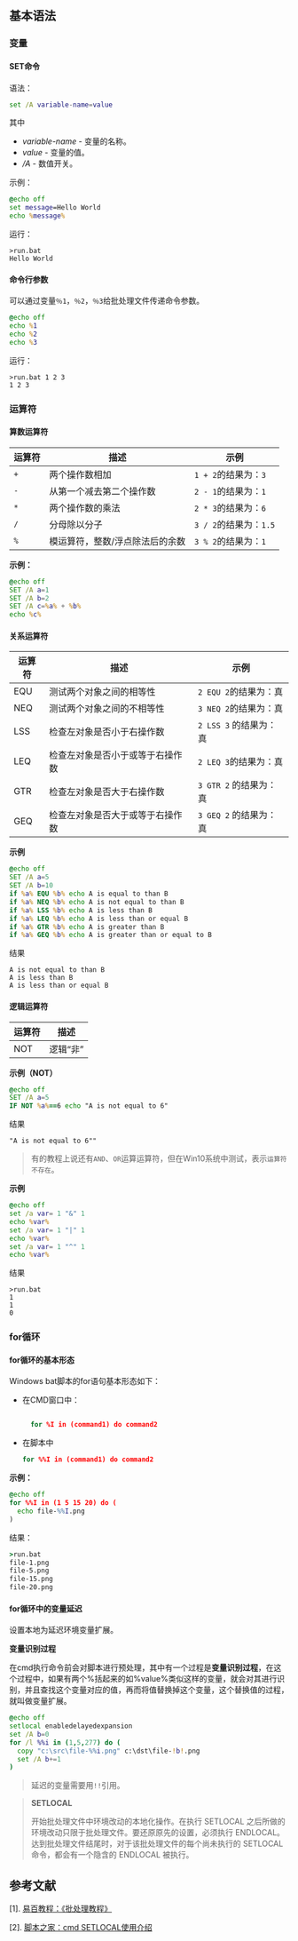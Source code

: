 ## 基本语法



### 变量

#### SET命令

语法：

```bat
set /A variable-name=value
```

其中 

- *variable-name* - 变量的名称。
- *value* - 变量的值。
- */A* - 数值开关。

示例：

```bat
@echo off 
set message=Hello World 
echo %message%
```

运行：

```
>run.bat
Hello World
```



#### 命令行参数

可以通过变量`％1`，`％2`，`％3`给批处理文件传递命令参数。

```bat
@echo off 
echo %1 
echo %2 
echo %3
```

运行：

```
>run.bat 1 2 3
1 2 3 
```





### 运算符

#### 算数运算符

|运算符| 描述 |示例|
| ----| ---- | ---- |
| `+` | 两个操作数相加 | `1 + 2`的结果为：`3` |
| `-`  | 从第一个减去第二个操作数 | `2 - 1`的结果为：`1` |
| `*`|  两个操作数的乘法| `2 * 3`的结果为：`6`|
|`/`| 分母除以分子 |`3 / 2`的结果为：`1.5`|
|`%`| 模运算符，整数/浮点除法后的余数| `3 % 2`的结果为：`1`|

**示例：**

```bat
@echo off
SET /A a=1
SET /A b=2
SET /A c=%a% + %b%
echo %c%
```

#### 关系运算符

| 运算符 | 描述 | 示例 |
| ------ | ---- | ---- |
|EQU|测试两个对象之间的相等性|`2 EQU 2`的结果为：真|
|NEQ|测试两个对象之间的不相等性|`3 NEQ 2`的结果为：真|
|LSS|检查左对象是否小于右操作数|`2 LSS 3` 的结果为：真|
|LEQ|检查左对象是否小于或等于右操作数|`2 LEQ 3`的结果为：真|
|GTR|检查左对象是否大于右操作数|`3 GTR 2` 的结果为：真|
|GEQ|检查左对象是否大于或等于右操作数|`3 GEQ 2` 的结果为：真|

**示例**

```bat
@echo off 
SET /A a=5 
SET /A b=10 
if %a% EQU %b% echo A is equal to than B 
if %a% NEQ %b% echo A is not equal to than B 
if %a% LSS %b% echo A is less than B 
if %a% LEQ %b% echo A is less than or equal B
if %a% GTR %b% echo A is greater than B 
if %a% GEQ %b% echo A is greater than or equal to B

```

结果

```
A is not equal to than B
A is less than B
A is less than or equal B
```



#### 逻辑运算符

|运算符|描述|
|---------|-------|
|NOT|逻辑“非”|



**示例（NOT）**

```bat
@echo off
SET /A a=5
IF NOT %a%==6 echo "A is not equal to 6"
```

结果

```
"A is not equal to 6""
```

> 有的教程上说还有`AND`、`OR`运算运算符，但在Win10系统中测试，表示`运算符不存在`。



**示例**

```bat
@echo off 
set /a var= 1 "&" 1
echo %var%
set /a var= 1 "|" 1
echo %var%
set /a var= 1 "^" 1
echo %var%
```

结果

```
>run.bat
1
1
0
```



### 

### for循环

#### for循环的基本形态

Windows bat脚本的for语句基本形态如下：

- 在CMD窗口中：

  ```bat

	for %I in (command1) do command2
  ```

- 在脚本中

  ```bat
  for %%I in (command1) do command2
  ```

**示例：**

```bat
@echo off
for %%I in (1 5 15 20) do (
  echo file-%%I.png
)
```

结果：

```cmd
>run.bat
file-1.png
file-5.png
file-15.png
file-20.png
```



#### for循环中的变量延迟

设置本地为延迟环境变量扩展。

**变量识别过程**

在cmd执行命令前会对脚本进行预处理，其中有一个过程是**变量识别过程**，在这个过程中，如果有两个%括起来的如%value%类似这样的变量，就会对其进行识别，并且查找这个变量对应的值，再而将值替换掉这个变量，这个替换值的过程，就叫做变量扩展。

```bat
@echo off 
setlocal enabledelayedexpansion
set /A b=0
for /l %%i in (1,5,277) do (
  copy "c:\src\file-%%i.png" c:\dst\file-!b!.png
  set /A b+=1
)
```

> 延迟的变量需要用`!!`引用。

> **SETLOCAL**
>
> 开始批处理文件中环境改动的本地化操作。在执行 SETLOCAL 之后所做的环境改动只限于批处理文件。要还原原先的设置，必须执行 ENDLOCAL。 达到批处理文件结尾时，对于该批处理文件的每个尚未执行的 SETLOCAL 命令，都会有一个隐含的 ENDLOCAL 被执行。

## 参考文献

[1]. [易百教程：《批处理教程》](https://www.yiibai.com/batch_script)

[2]. [脚本之家：cmd SETLOCAL使用介绍](https://www.jb51.net/article/36043.htm)

